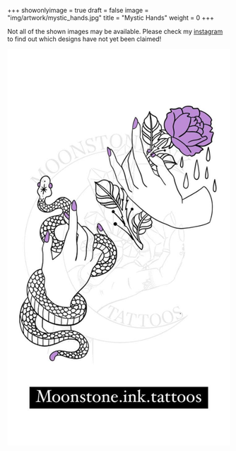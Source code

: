 +++
showonlyimage = true
draft = false
image = "img/artwork/mystic_hands.jpg"
title = "Mystic Hands"
weight = 0
+++

Not all of the shown images may be available. Please check my [instagram](https://www.instagram.com/moonstone.ink.tattoos)
to find out which designs have not yet been claimed!

![image](/img/artwork/mystic_hands.jpg)
